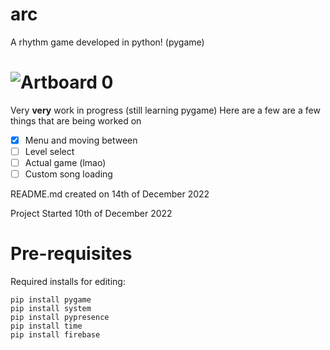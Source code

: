 # arc
A rhythm game developed in python! (pygame)
# ![Artboard 0](https://user-images.githubusercontent.com/67358250/207512997-a245ca33-2c33-4a86-879e-ff99efa7a04b.png)

Very **very** work in progress (still learning pygame)
Here are a few are a few things that are being worked on
- [x] Menu and moving between
- [ ] Level select
- [ ] Actual game (lmao)
- [ ] Custom song loading

README.md created on 14th of December 2022

Project Started 10th of December 2022

# Pre-requisites
Required installs for editing:
```
pip install pygame
pip install system
pip install pypresence
pip install time
pip install firebase
```
